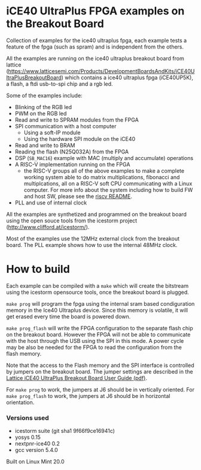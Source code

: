 # iCE40 UltraPlus FPGA examples on the Breakout Board

Collection of examples for the ice40 ultraplus fpga, each example tests a feature of the fpga (such as spram) and is independent from the others.

All the examples are running on the ice40 ultraplus breakout board from lattice (https://www.latticesemi.com/Products/DevelopmentBoardsAndKits/iCE40UltraPlusBreakoutBoard)
which contains a ice40 ultraplus fpga (iCE40UP5K), a flash, a ftdi usb-to-spi chip and a rgb led.

Some of the examples include:
- Blinking of the RGB led
- PWM on the RGB led
- Read and write to SPRAM modules from the FPGA
- SPI communication with a host computer
   - Using a soft-IP module
   - Using the hardware SPI module on the iCE40
- Read and write to BRAM
- Reading the flash (N25Q032A) from the FPGA
- DSP (`SB_MAC16`) example with MAC (multiply and accumulate) operations
- A RISC-V implementation running on the FPGA
   - the RISC-V groups all of the above examples to make a complete
     working system able to do matrix multiplications, fibonacci and
     multiplcations, all on a RISC-V soft CPU communicating with a Linux
     computer. For more info about the system including how to build FW
     and host SW, please see the [riscv README](https://github.com/damdoy/ice40_ultraplus_examples/blob/master/riscv/README.md).
- PLL and use of internal clock

All the examples are synthetized and programmed on the breakout board using the open souce tools from the icestorm project (http://www.clifford.at/icestorm/).

Most of the examples use the 12MHz external clock from the breakout board. The PLL example shows how to use the internal 48MHz clock.

# How to build

Each example can be compiled with a `make` which will create the
bitstream using the icestorm opensource tools, once the breakout board
is plugged.

`make prog` will program the fpga using the internal sram based condiguration memory in
the Ice40 Ultraplus device. Since this memory is volatile, it will get
erased every time the board is powered down.

`make prog_flash` will write the FPGA configuration to the separate
flash chip on the breakout board. However the FPGA will not be able to
communicate with the host through the USB using the SPI in this mode. A
power cycle may be also be needed for the FPGA to read the configuration
from the flash memory.

Note that the access to the Flash memory and the SPI interface is
controlled by jumpers on the breakout board. The jumper settings are
described in the [Lattice iCE40
UltraPlus Breakout Board User Guide
(pdf)](https://www.latticesemi.com/view_document?document_id=51987).

For `make prog` to work, the jumpers at J6 should be in vertically
oriented. For `make prog_flash` to work, the jumpers at J6 should be in
horizontal orientation.

### Versions used

- icestorm suite (git sha1 9f66f9ce16941c)
- yosys 0.15
- nextpnr-ice40 0.2
- gcc version 5.4.0  

Built on Linux Mint 20.0
